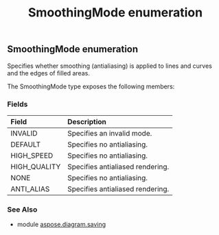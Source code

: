 ﻿---
title: SmoothingMode enumeration
second_title: Aspose.Diagram for Python via .NET API References
description: 
type: docs
weight: 300
url: /python-net/aspose.diagram.saving/smoothingmode/
is_root: false
---

## SmoothingMode enumeration

Specifies whether smoothing (antialiasing) is applied to lines and curves and the edges of filled areas.



The SmoothingMode type exposes the following members:

### Fields
| Field | Description |
| :- | :- |
| INVALID | Specifies an invalid mode. |
| DEFAULT | Specifies no antialiasing. |
| HIGH_SPEED | Specifies no antialiasing. |
| HIGH_QUALITY | Specifies antialiased rendering. |
| NONE | Specifies no antialiasing. |
| ANTI_ALIAS | Specifies antialiased rendering. |


### See Also

* module [aspose.diagram.saving](../)

